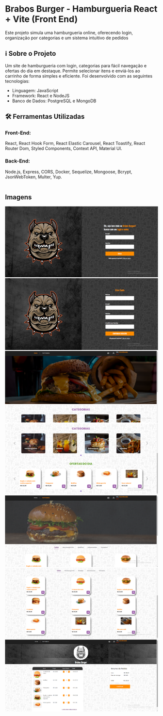# Brabos Burger - Hamburgueria React + Vite (Front End)

Este projeto simula uma hamburgueria online, oferecendo login, organização por categorias e um sistema intuitivo de pedidos

## ℹ️ Sobre o Projeto

Um site de hamburgueria com login, categorias para fácil navegação e ofertas do dia em destaque. Permite selecionar itens e enviá-los ao carrinho de forma simples e eficiente. Foi desenvolvido com as seguintes tecnologias:

- Linguagem: JavaScript
- Framework: React e NodeJS
- Banco de Dados: PostgreSQL e MongoDB

## 🛠️ Ferramentas Utilizadas

### Front-End: 
React, React Hook Form, React Elastic Carousel, React Toastify, React Router Dom, Styled Components, Context API, Material UI.

### Back-End: 
Node.js, Express, CORS, Docker, Sequelize, Mongoose, Bcrypt, JsonWebToken, Multer, Yup.
<br><br>


## Imagens
<img src='./src/assets/Login.png' alt="login"/>
<img src='./src/assets/Register.png' alt="register"/>
<img src='./src/assets/Home1.png' alt="home1"/>
<img src='./src/assets/Home2.png' alt="home2"/>
<img src='./src/assets/Products1.png' alt="products1"/>
<img src='./src/assets/Products2.png' alt="products2"/>
<img src='./src/assets/Cart.png' alt="cart"/>

